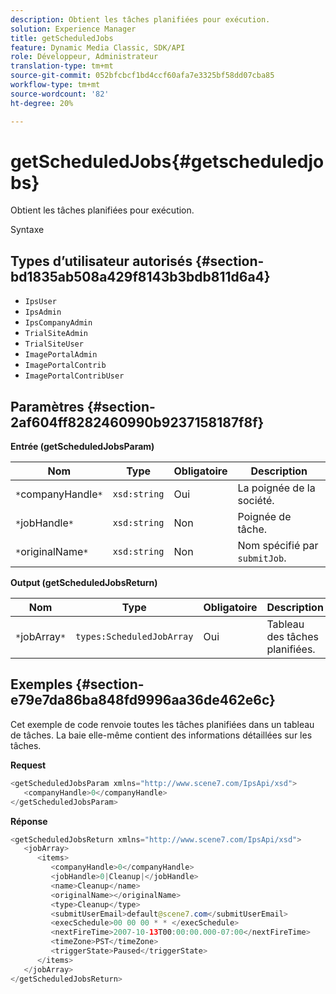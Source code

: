 ```yaml
---
description: Obtient les tâches planifiées pour exécution.
solution: Experience Manager
title: getScheduledJobs
feature: Dynamic Media Classic, SDK/API
role: Développeur, Administrateur
translation-type: tm+mt
source-git-commit: 052bfcbcf1bd4ccf60afa7e3325bf58dd07cba85
workflow-type: tm+mt
source-wordcount: '82'
ht-degree: 20%

---
```



# getScheduledJobs{#getscheduledjobs}

Obtient les tâches planifiées pour exécution.

Syntaxe

## Types d’utilisateur autorisés {#section-bd1835ab508a429f8143b3bdb811d6a4}

* `IpsUser`
* `IpsAdmin`
* `IpsCompanyAdmin`
* `TrialSiteAdmin`
* `TrialSiteUser`
* `ImagePortalAdmin`
* `ImagePortalContrib`
* `ImagePortalContribUser`

## Paramètres {#section-2af604ff8282460990b9237158187f8f}

**Entrée (getScheduledJobsParam)**

| Nom | Type | Obligatoire | Description |
|---|---|---|---|
| `*`companyHandle`*` | `xsd:string` | Oui | La poignée de la société. |
| `*`jobHandle`*` | `xsd:string` | Non | Poignée de tâche. |
| `*`originalName`*` | `xsd:string` | Non | Nom spécifié par `submitJob`. |

**Output (getScheduledJobsReturn)**

| Nom | Type | Obligatoire | Description |
|---|---|---|---|
| `*`jobArray`*` | `types:ScheduledJobArray` | Oui | Tableau des tâches planifiées. |

## Exemples {#section-e79e7da86ba848fd9996aa36de462e6c}

Cet exemple de code renvoie toutes les tâches planifiées dans un tableau de tâches. La baie elle-même contient des informations détaillées sur les tâches.

**Request**

```java
<getScheduledJobsParam xmlns="http://www.scene7.com/IpsApi/xsd">
   <companyHandle>0</companyHandle>
</getScheduledJobsParam>
```

**Réponse**

```java
<getScheduledJobsReturn xmlns="http://www.scene7.com/IpsApi/xsd">
   <jobArray>
      <items>
         <companyHandle>0</companyHandle>
         <jobHandle>0|Cleanup|</jobHandle>
         <name>Cleanup</name>
         <originalName></originalName>
         <type>Cleanup</type>
         <submitUserEmail>default@scene7.com</submitUserEmail>
         <execSchedule>00 00 00 * * </execSchedule>
         <nextFireTime>2007-10-13T00:00:00.000-07:00</nextFireTime>
         <timeZone>PST</timeZone>
         <triggerState>Paused</triggerState>
      </items>
   </jobArray>
</getScheduledJobsReturn>
```

